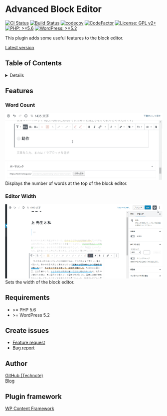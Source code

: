 # Advanced Block Editor

[![CI Status](https://github.com/technote-space/advanced-block-editor/workflows/CI/badge.svg)](https://github.com/technote-space/advanced-block-editor/actions)
[![Build Status](https://travis-ci.com/technote-space/advanced-block-editor.svg?branch=master)](https://travis-ci.com/technote-space/advanced-block-editor)
[![codecov](https://codecov.io/gh/technote-space/advanced-block-editor/branch/master/graph/badge.svg)](https://codecov.io/gh/technote-space/advanced-block-editor)
[![CodeFactor](https://www.codefactor.io/repository/github/technote-space/advanced-block-editor/badge)](https://www.codefactor.io/repository/github/technote-space/advanced-block-editor)
[![License: GPL v2+](https://img.shields.io/badge/License-GPL%20v2%2B-blue.svg)](http://www.gnu.org/licenses/gpl-2.0.html)
[![PHP: >=5.6](https://img.shields.io/badge/PHP-%3E%3D5.6-orange.svg)](http://php.net/)
[![WordPress: >=5.2](https://img.shields.io/badge/WordPress-%3E%3D5.2-brightgreen.svg)](https://wordpress.org/)

This plugin adds some useful features to the block editor.

[Latest version](https://github.com/technote-space/advanced-block-editor/releases/latest/download/release.zip)

## Table of Contents

<!-- START doctoc generated TOC please keep comment here to allow auto update -->
<!-- DON'T EDIT THIS SECTION, INSTEAD RE-RUN doctoc TO UPDATE -->
<details>
<summary>Details</summary>

- [Features](#features)
  - [Word Count](#word-count)
  - [Editor Width](#editor-width)
- [Requirements](#requirements)
- [Create issues](#create-issues)
- [Author](#author)
- [Plugin framework](#plugin-framework)

</details>
<!-- END doctoc generated TOC please keep comment here to allow auto update -->

## Features
### Word Count
![Word Count](https://raw.githubusercontent.com/technote-space/advanced-block-editor/images/assets/word-count.gif)  
Displays the number of words at the top of the block editor.

### Editor Width
![Editor Width](https://raw.githubusercontent.com/technote-space/advanced-block-editor/images/assets/editor-width.gif)  
Sets the width of the block editor.

## Requirements
- \>= PHP 5.6
- \>= WordPress 5.2

## Create issues
- [Feature request](https://github.com/technote-space/advanced-block-editor/issues/new?assignees=technote-space&labels=&template=feature_request.md&title=)
- [Bug report](https://github.com/technote-space/advanced-block-editor/issues/new?assignees=technote-space&labels=&template=bug_report.md&title=)

## Author
[GitHub (Technote)](https://github.com/technote-space)  
[Blog](https://technote.space)

## Plugin framework
[WP Content Framework](https://github.com/wp-content-framework/core)
